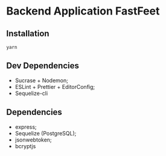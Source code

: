 # Backend Application FastFeet

## Installation
```
yarn
```

## Dev Dependencies
- Sucrase + Nodemon;
- ESLint + Prettier + EditorConfig;
- Sequelize-cli

## Dependencies
- express;
- Sequelize (PostgreSQL);
- jsonwebtoken;
- bcryptjs
